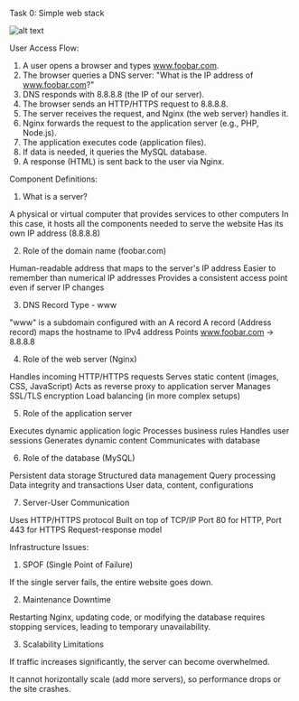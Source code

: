 Task 0: Simple web stack

![alt text](images/0-simple_web_stack.png)

User Access Flow:

1. A user opens a browser and types www.foobar.com.
2. The browser queries a DNS server: "What is the IP address of www.foobar.com?"
3. DNS responds with 8.8.8.8 (the IP of our server).
4. The browser sends an HTTP/HTTPS request to 8.8.8.8.
5. The server receives the request, and Nginx (the web server) handles it.
6. Nginx forwards the request to the application server (e.g., PHP, Node.js).
7. The application executes code (application files).
8. If data is needed, it queries the MySQL database.
9. A response (HTML) is sent back to the user via Nginx.

Component Definitions:
1. What is a server?

A physical or virtual computer that provides services to other computers
In this case, it hosts all the components needed to serve the website
Has its own IP address (8.8.8.8)

2. Role of the domain name (foobar.com)

Human-readable address that maps to the server's IP address
Easier to remember than numerical IP addresses
Provides a consistent access point even if server IP changes

3. DNS Record Type - www

"www" is a subdomain configured with an A record
A record (Address record) maps the hostname to IPv4 address
Points www.foobar.com → 8.8.8.8

4. Role of the web server (Nginx)

Handles incoming HTTP/HTTPS requests
Serves static content (images, CSS, JavaScript)
Acts as reverse proxy to application server
Manages SSL/TLS encryption
Load balancing (in more complex setups)

5. Role of the application server

Executes dynamic application logic
Processes business rules
Handles user sessions
Generates dynamic content
Communicates with database

6. Role of the database (MySQL)

Persistent data storage
Structured data management
Query processing
Data integrity and transactions
User data, content, configurations

7. Server-User Communication

Uses HTTP/HTTPS protocol
Built on top of TCP/IP
Port 80 for HTTP, Port 443 for HTTPS
Request-response model

Infrastructure Issues:
1. SPOF (Single Point of Failure)

If the single server fails, the entire website goes down.

2. Maintenance Downtime

Restarting Nginx, updating code, or modifying the database requires stopping services, leading to temporary unavailability.

3. Scalability Limitations

If traffic increases significantly, the server can become overwhelmed.

It cannot horizontally scale (add more servers), so performance drops or the site crashes.
